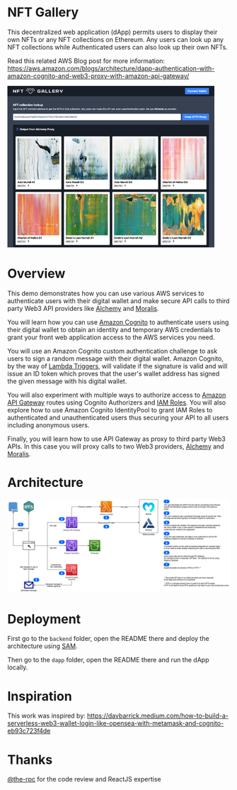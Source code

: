 # NFT Gallery

This decentralized web application (dApp) permits users to display their own NFTs or any NFT collections on Ethereum. 
Any users can look up any NFT collections while Authenticated users can also look up their own NFTs.

Read this related AWS Blog post for more information: https://aws.amazon.com/blogs/architecture/dapp-authentication-with-amazon-cognito-and-web3-proxy-with-amazon-api-gateway/

![Preview](images/preview.png)

# Overview

This demo demonstrates how you can use various AWS services to authenticate users with their digital wallet and make secure API calls to third party Web3 API providers like [Alchemy](https://www.alchemy.com/) and [Moralis](https://moralis.io/). 

You will learn how you can use [Amazon Cognito](https://aws.amazon.com/cognito/) to authenticate users using their digital wallet to obtain an identity and temporary AWS credentials to grant your front web application  access to the AWS services you need.

You will use an Amazon Cognito custom authentication challenge to ask users to sign a random message with their digital wallet. Amazon Cognito, by the way of [Lambda Triggers](https://docs.aws.amazon.com/cognito/latest/developerguide/cognito-user-identity-pools-working-with-aws-lambda-triggers.html), will validate if the signature is valid and will issue an ID token which proves that the user's wallet address has signed the given message with his digital wallet. 

You will also experiment with multiple ways to authorize access to [Amazon API Gateway](https://aws.amazon.com/api-gateway/) routes using Cognito Authorizers and [IAM Roles](https://docs.aws.amazon.com/cognito/latest/developerguide/iam-roles.html). You will also explore how to use Amazon Cognito IdentityPool to grant IAM Roles to authenticated and unauthenticated users thus securing your API to all users including anonymous users.

Finally, you will learn how to use API Gateway as proxy to third party Web3 APIs. In this case you will proxy calls to two Web3 providers, [Alchemy](https://www.alchemy.com/) and [Moralis](https://moralis.io/).

# Architecture 

![Architecture](images/architecture.png)

# Deployment

First go to the `backend` folder, open the README there and deploy the architecture using [SAM](https://aws.amazon.com/serverless/sam/).

Then go to the `dapp` folder, open the README there and run the dApp locally.

# Inspiration

This work was inspired by: https://davbarrick.medium.com/how-to-build-a-serverless-web3-wallet-login-like-opensea-with-metamask-and-cognito-eb93c723f4de

# Thanks

[@the-rpc](https://github.com/the-rpc) for the code review and ReactJS expertise
